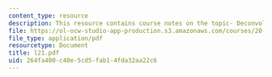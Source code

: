 ```yaml
---
content_type: resource
description: This resource contains course notes on the topic- Deconvolution I.
file: https://ol-ocw-studio-app-production.s3.amazonaws.com/courses/20-482j-foundations-of-algorithms-and-computational-techniques-in-systems-biology-spring-2006/264fa400c40e5cd5fab14fda32aa22c6_l21.pdf
file_type: application/pdf
resourcetype: Document
title: l21.pdf
uid: 264fa400-c40e-5cd5-fab1-4fda32aa22c6
---
```

